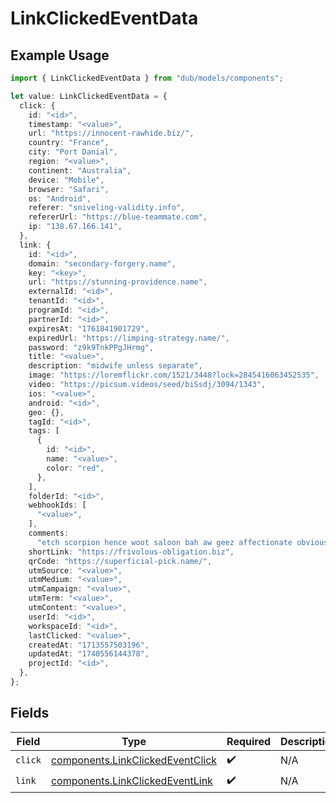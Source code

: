 # LinkClickedEventData

## Example Usage

```typescript
import { LinkClickedEventData } from "dub/models/components";

let value: LinkClickedEventData = {
  click: {
    id: "<id>",
    timestamp: "<value>",
    url: "https://innocent-rawhide.biz/",
    country: "France",
    city: "Port Danial",
    region: "<value>",
    continent: "Australia",
    device: "Mobile",
    browser: "Safari",
    os: "Android",
    referer: "sniveling-validity.info",
    refererUrl: "https://blue-teammate.com",
    ip: "138.67.166.141",
  },
  link: {
    id: "<id>",
    domain: "secondary-forgery.name",
    key: "<key>",
    url: "https://stunning-providence.name",
    externalId: "<id>",
    tenantId: "<id>",
    programId: "<id>",
    partnerId: "<id>",
    expiresAt: "1761841901729",
    expiredUrl: "https://limping-strategy.name/",
    password: "z9k9TnkPPgJHrmg",
    title: "<value>",
    description: "midwife unless separate",
    image: "https://loremflickr.com/1521/3448?lock=2845416063452535",
    video: "https://picsum.videos/seed/biSsdj/3094/1343",
    ios: "<value>",
    android: "<id>",
    geo: {},
    tagId: "<id>",
    tags: [
      {
        id: "<id>",
        name: "<value>",
        color: "red",
      },
    ],
    folderId: "<id>",
    webhookIds: [
      "<value>",
    ],
    comments:
      "etch scorpion hence woot saloon bah aw geez affectionate obvious nor anaesthetise option expostulate sanity till wholly",
    shortLink: "https://frivolous-obligation.biz",
    qrCode: "https://superficial-pick.name/",
    utmSource: "<value>",
    utmMedium: "<value>",
    utmCampaign: "<value>",
    utmTerm: "<value>",
    utmContent: "<value>",
    userId: "<id>",
    workspaceId: "<id>",
    lastClicked: "<value>",
    createdAt: "1713557503196",
    updatedAt: "1740556144378",
    projectId: "<id>",
  },
};
```

## Fields

| Field                                                                                | Type                                                                                 | Required                                                                             | Description                                                                          |
| ------------------------------------------------------------------------------------ | ------------------------------------------------------------------------------------ | ------------------------------------------------------------------------------------ | ------------------------------------------------------------------------------------ |
| `click`                                                                              | [components.LinkClickedEventClick](../../models/components/linkclickedeventclick.md) | :heavy_check_mark:                                                                   | N/A                                                                                  |
| `link`                                                                               | [components.LinkClickedEventLink](../../models/components/linkclickedeventlink.md)   | :heavy_check_mark:                                                                   | N/A                                                                                  |